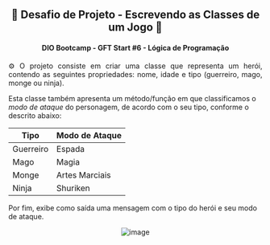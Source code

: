 <h2 align="center">💎 Desafio de Projeto - Escrevendo as Classes de um Jogo 💎</h2>

<h4 align="center">DIO Bootcamp - GFT Start #6 - Lógica de Programação</h4>

<p align="justify">⚙️ O projeto consiste em criar uma classe que representa um herói, contendo as seguintes propriedades: nome, idade e tipo (guerreiro, mago, monge ou ninja).</p>
<p>Esta classe também apresenta um método/função em que classificamos o <em>modo de ataque</em> do personagem, de acordo com o seu tipo, conforme o descrito abaixo:</p>

<div align="center">
 
|    Tipo    | Modo de Ataque |
|------------|----------------|
|Guerreiro   |Espada          |
|Mago        | Magia          |
|Monge       |Artes Marciais  |
|Ninja       |Shuriken        |


</div>

<p>Por fim, exibe como saída uma mensagem com o tipo do herói e seu modo de ataque.</p>

<div align="center">

![image](https://github.com/user-attachments/assets/3a73b475-d733-4de9-90c9-cf280b89b1d8)

</div>
